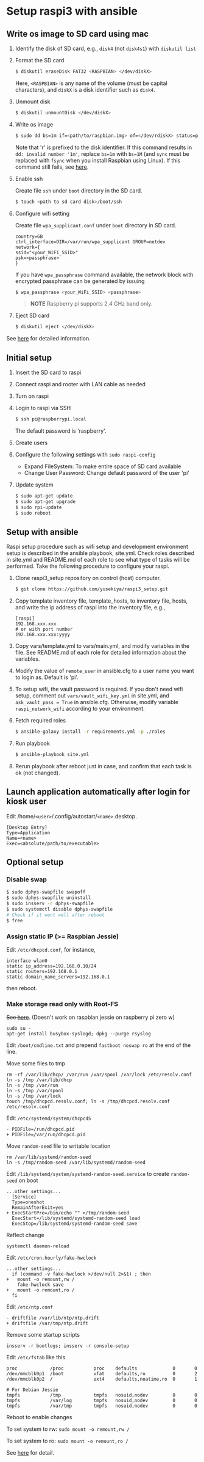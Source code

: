# Setup raspi3 with ansible

## Write os image to SD card using mac

1. Identify the disk of SD card, e.g., `disk4` (not `disk4s1`) with `diskutil list`
2. Format the SD card

    ``` bash
    $ diskutil eraseDisk FAT32 <RASPBIAN> </dev/diskX>
    ```

    Here, `<RASPBIAN>` is any name of the volume (must be capital characters),
    and `diskX` is a disk identifier such as `disk4`.

3. Unmount disk

    ``` bash
    $ diskutil unmountDisk </dev/diskX>
    ```

4. Write os image

    ``` bash
    $ sudo dd bs=1m if=<path/to/raspbian.img> of=</dev/rdiskX> status=progress conv=sync
    ```

    Note that 'r' is prefixed to the disk identifier.
    If this command results in `dd: invalid number '1m'`,
    replace `bs=1m` with `bs=1M` (and `sync` must be replaced with `fsync`
    when you install Raspbian using Linux).
    If this command still fails, see [here][1].

5. Enable ssh

    Create file `ssh` under `boot` directory in the SD card.

    ``` bash
    $ touch <path to sd card disk>/boot/ssh
    ```

6. Configure wifi setting

    Create file `wpa_supplicant.conf` under `boot` directory in SD card.

    ```
    country=GB
    ctrl_interface=DIR=/var/run/wpa_supplicant GROUP=netdev
    network={
	ssid="<your_WiFi_SSID>"
	psk=<passphrase>
    }
    ```

    If you have `wpa_passphrase` command available, the network block with encrypted passphrase
    can be generated by issuing

    ```bash
    $ wpa_passphrase <your_WiFi_SSID> <passphrase>
    ```

    > **NOTE** Raspberry pi supports 2.4 GHz band only.

7. Eject SD card

    ``` bash
    $ diskutil eject </dev/diskX>
    ```

See [here][1] for detailed information.

## Initial setup

1. Insert the SD card to raspi
2. Connect raspi and rooter with LAN cable as needed
3. Turn on raspi
4. Login to raspi via SSH

    ``` bash
    $ ssh pi@raspberrypi.local
    ```

    The default password is 'raspberry'.

5. Create users

6. Configure the following settings with `sudo raspi-config`

    - Expand FileSystem: To make entire space of SD card available
    - Change User Password: Change default password of the user 'pi'
 
7. Update system

    ``` bash
    $ sudo apt-get update
    $ sudo apt-get upgrade
    $ sudo rpi-update
    $ sudo reboot
    ```


## Setup with ansible

Raspi setup procedure such as wifi setup and development environment setup is described in the ansible playbook, site.yml.
Check roles described in site.yml and README.md of each role
to see what type of tasks will be performed.
Take the following procedure to configure your raspi.

1. Clone raspi3_setup repository on control (host) computer.

    ``` bash
    $ git clone https://github.com/yusekiya/raspi3_setup.git
    ```

2. Copy template inventory file, template_hosts, to inventory file, hosts, and write the ip address of raspi into the inventory file, e.g.,

    ``` ini:hosts
    [raspi]
    192.168.xxx.xxx
    # or with port number
    192.168.xxx.xxx:yyyy
    ```

3. Copy vars/template.yml to vars/main.yml, and modify variables in the file.
See README.md of each role for detailed information about the variables.
4. Modify the value of `remote_user` in ansible.cfg to a user name you want to login as. Default is 'pi'.
5. To setup wifi, the vault password is required. If you don't need wifi setup, comment out `vars/vault_wifi_key.yml` in site.yml, and `ask_vault_pass = True` in ansible.cfg. Otherwise, modify variable `raspi_network_wifi` according to your environment.
6. Fetch required roles

    ```bash
    $ ansible-galaxy install -r requirements.yml -p ./roles
    ```

7. Run playbook

    ``` bash
    $ ansible-playbook site.yml
    ```

8. Rerun playbook after reboot just in case, and confirm that each task is ok (not changed).


## Launch application automatically after login for kiosk user
Edit /home/`<user>`/.config/autostart/`<name>`.desktop.

``` ini:/home/<user>/.config/autostart/<name>.desktop
[Desktop Entry]
Type=Application
Name=<name>
Exec=<absolute/path/to/executable>
```


## Optional setup

### Disable swap

```bash
$ sudo dphys-swapfile swapoff
$ sudo dphys-swapfile uninstall
$ sudo insserv -r dphys-swapfile
$ sudo systemctl disable dphys-swapfile
# Check if it went well after reboot
$ free
```

### Assign static IP (>= Raspbian Jessie)

Edit `/etc/dhcpcd.conf`, for instance,

```
interface wlan0
static ip_address=192.168.0.10/24
static routers=192.168.0.1
static domain_name_servers=192.168.0.1
```

then reboot.


### Make storage read only with Root-FS

~~See [here](https://github.com/josepsanzcamp/root-ro)~~.
(Doesn't work on raspbian jessie on raspberry pi zero w)

``` shell
sudo su -
apt-get install busybox-syslogd; dpkg --purge rsyslog
```

Edit `/boot/cmdline.txt` and prepend `fastboot noswap ro` at the end of the line.

Move some files to tmp

``` shell
rm -rf /var/lib/dhcp/ /var/run /var/spool /var/lock /etc/resolv.conf
ln -s /tmp /var/lib/dhcp
ln -s /tmp /var/run
ln -s /tmp /var/spool
ln -s /tmp /var/lock
touch /tmp/dhcpcd.resolv.conf; ln -s /tmp/dhcpcd.resolv.conf /etc/resolv.conf
```

Edit `/etc/systemd/system/dhcpcd5`

```
- PIDFile=/run/dhcpcd.pid
+ PIDFile=/var/run/dhcpcd.pid
```

Move `random-seed` file to writable location

``` shell
rm /var/lib/systemd/random-seed
ln -s /tmp/random-seed /var/lib/systemd/random-seed
```

Edit `/lib/systemd/system/systemd-random-seed.service` to create `random-seed` on boot

```
...other settings...
  [Service]
  Type=oneshot
  RemainAfterExit=yes
+ ExecStartPre=/bin/echo "" >/tmp/random-seed
  ExecStart=/lib/systemd/systemd-random-seed load
  ExecStop=/lib/systemd/systemd-random-seed save
```

Reflect change

``` shell
systemctl daemon-reload
```

Edit `/etc/cron.hourly/fake-hwclock`

```
...other settings...
  if (command -v fake-hwclock >/dev/null 2>&1) ; then
+   mount -o remount,rw /
    fake-hwclock save
+   mount -o remount,ro /
  fi
```

Edit `/etc/ntp.conf`

```
- driftfile /var/lib/ntp/ntp.drift
+ driftfile /var/tmp/ntp.drift
```

Remove some startup scripts

``` shell
insserv -r bootlogs; insserv -r console-setup
```

Edit `/etc/fstab` like this

```
proc            /proc           proc    defaults             0       0
/dev/mmcblk0p1  /boot           vfat    defaults,ro          0       2
/dev/mmcblk0p2  /               ext4    defaults,noatime,ro  0       1

# For Debian Jessie
tmpfs           /tmp            tmpfs   nosuid,nodev         0       0
tmpfs           /var/log        tmpfs   nosuid,nodev         0       0
tmpfs           /var/tmp        tmpfs   nosuid,nodev         0       0
```

Reboot to enable changes

To set system to rw: `sudo mount -o remount,rw /`

To set system to ro: `sudo mount -o remount,ro /`


See [here](https://hallard.me/raspberry-pi-read-only/) for detail.

<!-- Reference -->
[1]: https://www.raspberrypi.org/documentation/installation/installing-images/mac.md
